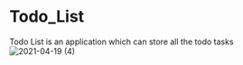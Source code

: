 # Todo_List
Todo List is an application which can store all the todo tasks
![2021-04-19 (4)](https://user-images.githubusercontent.com/54748438/115201691-3d4f7480-a113-11eb-8497-885bed97db29.png)

